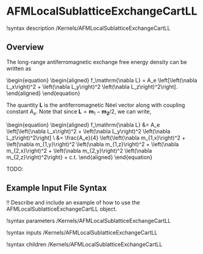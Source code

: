 # AFMLocalSublatticeExchangeCartLL

!syntax description /Kernels/AFMLocalSublatticeExchangeCartLL

## Overview

The long-range antiferromagnetic exchange free energy density can be written as

\begin{equation}
  \begin{aligned}
    f_\mathrm{\nabla L} = A_e \left[\left(\nabla L_x\right)^2 + \left(\nabla L_y\right)^2 \left(\nabla L_z\right)^2\right].
  \end{aligned}
\end{equation}

The quantity $\mathbf{L}$ is the antiferromagnetic Néel vector along with coupling constant $A_e$. Note that since $\mathbf{L} = \mathbf{m}_1 - \mathbf{m_2}/2$, we can write,

\begin{equation}
  \begin{aligned}
    f_\mathrm{\nabla L} &= A_e \left[\left(\nabla L_x\right)^2 + \left(\nabla L_y\right)^2 \left(\nabla L_z\right)^2\right] \\
    &= \frac{A_e}{4} \left\{\left(\nabla m_{1,x}\right)^2 + \left(\nabla m_{1,y}\right)^2 \left(\nabla m_{1,z}\right)^2 + \left(\nabla m_{2,x}\right)^2 + \left(\nabla m_{2,y}\right)^2 \left(\nabla m_{2,z}\right)^2\right\} + c.t.
  \end{aligned}
\end{equation}

TODO:

## Example Input File Syntax

!! Describe and include an example of how to use the AFMLocalSublatticeExchangeCartLL object.

!syntax parameters /Kernels/AFMLocalSublatticeExchangeCartLL

!syntax inputs /Kernels/AFMLocalSublatticeExchangeCartLL

!syntax children /Kernels/AFMLocalSublatticeExchangeCartLL
